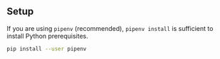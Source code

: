 ## Setup

If you are using `pipenv` (recommended), `pipenv install` is sufficient to install Python prerequisites.

```bash
pip install --user pipenv


```